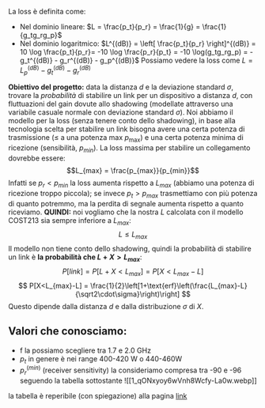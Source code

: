 La loss è definita come:
- Nel dominio lineare: $L = \frac{p_t}{p_r} = \frac{1}{g} = \frac{1}{g_tg_rg_p}$
- Nel dominio logaritmico: $L^{(dB)} = \left[ \frac{p_t}{p_r} \right]^{(dB)} = 10 \log \frac{p_t}{p_r}= -10 \log \frac{p_r}{p_t} = -10 \log(g_tg_rg_p) = -g_t^{(dB)} - g_r^{(dB)} - g_p^{(dB)}$
Possiamo vedere la loss come $L= L_p^{(dB)}-g_t^{(dB)}-g_r^{(dB)}$

**Obiettivo del progetto:** data la distanza $d$ e la deviazione standard $\sigma$, trovare la *probabilità* di stabilire un link per un dispositivo a distanza $d$, con fluttuazioni del gain dovute allo shadowing (modellate attraverso una variabile casuale normale con deviazione standard $\sigma$).
Noi abbiamo il modello per la loss (senza tenere conto dello shadowing), in base alla tecnologia scelta per stabilire un link bisogna avere una certa potenza di trasmissione ($\le$ a una potenza max $p_{\max}$) e una certa potenza minima di ricezione (sensibilità, $p_{min}$). 
La loss massima per stabilire un collegamento dovrebbe essere:
$$L_{max} = \frac{p_{max}}{p_{min}}$$
Infatti se $p_r < p_{min}$ la loss aumenta rispetto a $L_{max}$ (abbiamo una potenza di ricezione troppo piccola); se invece $p_t > p_{max}$ trasmettiamo con più potenza di quanto potremmo, ma la perdita di segnale aumenta rispetto a quanto riceviamo.
**QUINDI:** noi vogliamo che la nostra $L$ calcolata con il modello COST213 sia sempre inferiore a $L_{max}$:
$$L \le L_{max}$$
Il modello non tiene conto dello shadowing, quindi la probabilità di stabilire un link è **la probabilità che $L+X \gt L_{max}$**:
$$
P[link] = P[L+X < L_{max}] = P[X < L_{max}-L]
$$
$$
P[X<L_{max}-L] = \frac{1}{2}\left[1+\text{erf}\left(\frac{L_{max}-L}{\sqrt2\cdot\sigma}\right)\right]
$$
Questo dipende dalla distanza $d$ e dalla distribuzione $\sigma$ di $X$.


## Valori che conosciamo:
- f la possiamo scegliere tra 1.7 e 2.0 GHz
- $p_t$  in genere è nei range 400-420 W o 440-460W
- $p_r^{(min)}$ (receiver sensitivity) la consideriamo compresa tra -90 e -96 seguendo la tabella sottostante
![[1_qONxyoy6wVnh8Wcfy-La0w.webp]]

la tabella è reperibile (con spiegazione) alla pagina [link](https://mohit991.medium.com/receiver-reference-sensitivity-in-5g-nr-bs-conformance-933f60766e8b)



